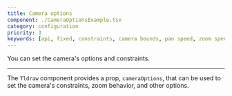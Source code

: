 ```yaml
---
title: Camera options
component: ./CameraOptionsExample.tsx
category: configuration
priority: 3
keywords: [api, fixed, constraints, camera bounds, pan speed, zoom speed]
---
```


You can set the camera's options and constraints.

---

The `Tldraw` component provides a prop, `cameraOptions`, that can be used to set the camera's constraints, zoom behavior, and other options.
